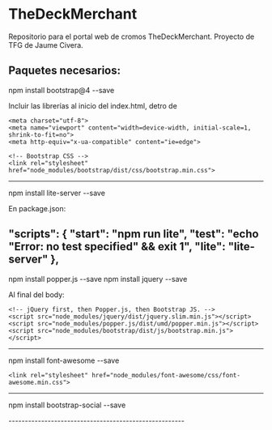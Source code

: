# TheDeckMerchant
Repositorio para el portal web de cromos TheDeckMerchant. Proyecto de TFG de Jaume Civera.


Paquetes necesarios:
-------------------------------------------------------
npm install bootstrap@4 --save

Incluir las librerías al inicio del index.html, detro de <head>

 <!-- Required meta tags always come first -->
    <meta charset="utf-8">
    <meta name="viewport" content="width=device-width, initial-scale=1, shrink-to-fit=no">
    <meta http-equiv="x-ua-compatible" content="ie=edge">

    <!-- Bootstrap CSS -->
    <link rel="stylesheet" href="node_modules/bootstrap/dist/css/bootstrap.min.css">
-------------------------------------------------------
npm install lite-server --save

En package.json:

  "scripts": {
    "start": "npm run lite",
    "test": "echo \"Error: no test specified\" && exit 1",
    "lite": "lite-server"
  },
-------------------------------------------------------
npm install popper.js --save
npm install jquery --save

Al final del body:

    <!-- jQuery first, then Popper.js, then Bootstrap JS. -->
    <script src="node_modules/jquery/dist/jquery.slim.min.js"></script>
    <script src="node_modules/popper.js/dist/umd/popper.min.js"></script>
    <script src="node_modules/bootstrap/dist/js/bootstrap.min.js"></script>

-------------------------------------------------------
npm install font-awesome --save

    <link rel="stylesheet" href="node_modules/font-awesome/css/font-awesome.min.css">
------------------------------------------------------
npm install bootstrap-social --save

 <link rel="stylesheet" href="node_modules/bootstrap-social/bootstrap-social.css">
 ------------------------------------------------------


